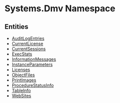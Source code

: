 ﻿---
uid: Systems.Dmv
---
# Systems.Dmv Namespace

## Entities
- [AuditLogEntries](Systems.Dmv.AuditLogEntries.md)  
- [CurrentLicense](Systems.Dmv.CurrentLicense.md)  
- [CurrentSessions](Systems.Dmv.CurrentSessions.md)  
- [ExecStats](Systems.Dmv.ExecStats.md)  
- [InformationMessages](Systems.Dmv.InformationMessages.md)  
- [InstanceParameters](Systems.Dmv.InstanceParameters.md)  
- [Licenses](Systems.Dmv.Licenses.md)  
- [ObjectFiles](Systems.Dmv.ObjectFiles.md)  
- [PrintImages](Systems.Dmv.PrintImages.md)  
- [ProcedureStatusInfo](Systems.Dmv.ProcedureStatusInfo.md)  
- [TableInfo](Systems.Dmv.TableInfo.md)  
- [WebSites](Systems.Dmv.WebSites.md)  

